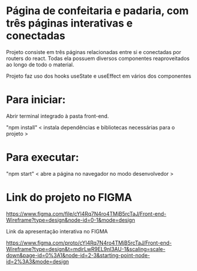 # Página de confeitaria e padaria, com três páginas interativas e conectadas

Projeto consiste em três páginas relacionadas entre si e conectadas por routers do react. Todas ela possuem diversos componentes reaproveitados ao longo de todo o material.

Projeto faz uso dos hooks useState e useEffect em vários dos componentes

# Para iniciar:

Abrir terminal integrado à pasta front-end.

"npm install" < instala dependências e bibliotecas necessárias para o projeto >

# Para executar:

"npm start" < abre a página no navegador no modo desenvolvedor >

# Link do projeto no FIGMA

https://www.figma.com/file/cYl4Rq7N4ro4TMjB5rcTaJ/Front-end-Wireframe?type=design&node-id=0-1&mode=design

Link da apresentação interativa no FIGMA

https://www.figma.com/proto/cYl4Rq7N4ro4TMjB5rcTaJ/Front-end-Wireframe?type=design&t=mdirLwR9EL9nl3AU-1&scaling=scale-down&page-id=0%3A1&node-id=2-3&starting-point-node-id=2%3A3&mode=design


